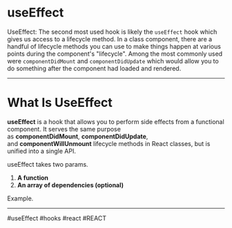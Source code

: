 # useEffect
UseEffect: The second most used hook is likely the `useEffect` hook which gives us access to a lifecycle method. In a class component, there are a handful of lifecycle methods you can use to make things happen at various points during the component's "lifecycle". Among the most commonly used were `componentDidMount` and `componentDidUpdate` which would allow you to do something after the component had loaded and rendered.
***
# What Is UseEffect

**useEffect** is a hook that allows you to perform side effects from a functional component. It serves the same purpose as **componentDidMount**, **componentDidUpdate**, and **componentWillUnmount** lifecycle methods in React classes, but is unified into a single API.

useEffect takes two params.

1.  **A function**
2.  **An array of dependencies (optional)**

Example.
***

#useEffect
#hooks #react #REACT 